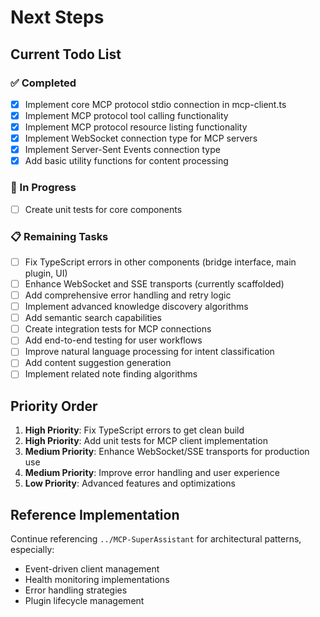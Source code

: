 # Next Steps

## Current Todo List

### ✅ Completed

- [x] Implement core MCP protocol stdio connection in mcp-client.ts
- [x] Implement MCP protocol tool calling functionality
- [x] Implement MCP protocol resource listing functionality
- [x] Implement WebSocket connection type for MCP servers
- [x] Implement Server-Sent Events connection type
- [x] Add basic utility functions for content processing

### 🔄 In Progress

- [ ] Create unit tests for core components

### 📋 Remaining Tasks

- [ ] Fix TypeScript errors in other components (bridge interface, main plugin, UI)
- [ ] Enhance WebSocket and SSE transports (currently scaffolded)
- [ ] Add comprehensive error handling and retry logic
- [ ] Implement advanced knowledge discovery algorithms
- [ ] Add semantic search capabilities
- [ ] Create integration tests for MCP connections
- [ ] Add end-to-end testing for user workflows
- [ ] Improve natural language processing for intent classification
- [ ] Add content suggestion generation
- [ ] Implement related note finding algorithms

## Priority Order

1. **High Priority**: Fix TypeScript errors to get clean build
2. **High Priority**: Add unit tests for MCP client implementation
3. **Medium Priority**: Enhance WebSocket/SSE transports for production use
4. **Medium Priority**: Improve error handling and user experience
5. **Low Priority**: Advanced features and optimizations

## Reference Implementation

Continue referencing `../MCP-SuperAssistant` for architectural patterns, especially:

- Event-driven client management
- Health monitoring implementations
- Error handling strategies
- Plugin lifecycle management
